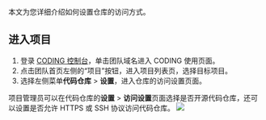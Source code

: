 本文为您详细介绍如何设置仓库的访问方式。

 

## 进入项目

1. 登录 [CODING 控制台](https://console.cloud.tencent.com/coding)，单击团队域名进入 CODING 使用页面。
2. 点击团队首页左侧的“项目”按钮，进入项目列表页，选择目标项目。
3. 选择左侧菜单**代码仓库** > **设置**，进入仓库的访问设置页面。

项目管理员可以在代码仓库的**设置** > **访问设置**页面选择是否开源代码仓库，还可以设置是否允许 HTTPS 或 SSH 协议访问代码仓库。
![](https://qcloudimg.tencent-cloud.cn/raw/b39e6f3754968f32d0f4107a35b22771.png)